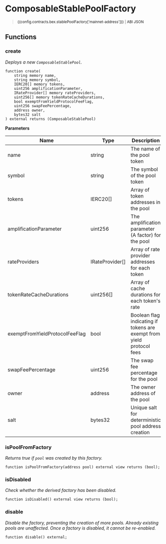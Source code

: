 <script setup>
  import config from '@berachain/config/constants.json';
</script>

# ComposableStablePoolFactory

> <small><a target="_blank" :href="config.mainnet.dapps.berascan.url + 'address/' + config.contracts.bex.stablePoolFactory['mainnet-address']">{{config.contracts.bex.stablePoolFactory['mainnet-address']}}</a><span v-if="config.contracts.bex.stablePoolFactory.abi">&nbsp;|&nbsp;<a target="_blank" :href="config.contracts.bex.stablePoolFactory.abi">ABI JSON</a></span></small>

## Functions

### create

_Deploys a new `ComposableStablePool`._

```solidity
function create(
    string memory name,
    string memory symbol,
    IERC20[] memory tokens,
    uint256 amplificationParameter,
    IRateProvider[] memory rateProviders,
    uint256[] memory tokenRateCacheDurations,
    bool exemptFromYieldProtocolFeeFlag,
    uint256 swapFeePercentage,
    address owner,
    bytes32 salt
) external returns (ComposableStablePool)
```

**Parameters**

| Name                           | Type            | Description                                                           |
| ------------------------------ | --------------- | --------------------------------------------------------------------- |
| name                           | string          | The name of the pool token                                            |
| symbol                         | string          | The symbol of the pool token                                          |
| tokens                         | IERC20[]        | Array of token addresses in the pool                                  |
| amplificationParameter         | uint256         | The amplification parameter (A factor) for the pool                   |
| rateProviders                  | IRateProvider[] | Array of rate provider addresses for each token                       |
| tokenRateCacheDurations        | uint256[]       | Array of cache durations for each token's rate                        |
| exemptFromYieldProtocolFeeFlag | bool            | Boolean flag indicating if tokens are exempt from yield protocol fees |
| swapFeePercentage              | uint256         | The swap fee percentage for the pool                                  |
| owner                          | address         | The owner address of the pool                                         |
| salt                           | bytes32         | Unique salt for deterministic pool address creation                   |

### isPoolFromFactory

_Returns true if `pool` was created by this factory._

```solidity
function isPoolFromFactory(address pool) external view returns (bool);
```

### isDisabled

_Check whether the derived factory has been disabled._

```solidity
function isDisabled() external view returns (bool);
```

### disable

_Disable the factory, preventing the creation of more pools. Already existing pools are unaffected.
Once a factory is disabled, it cannot be re-enabled._

```solidity
function disable() external;
```
